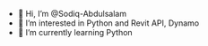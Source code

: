- 👋 Hi, I’m @Sodiq-Abdulsalam
- 👀 I’m interested in Python and Revit API, Dynamo
- 🌱 I’m currently learning Python 


<!---
Sodiq-Abdulsalam/Sodiq-Abdulsalam is a ✨ special ✨ repository because its `README.md` (this file) appears on your GitHub profile.
You can click the Preview link to take a look at your changes.
--->
